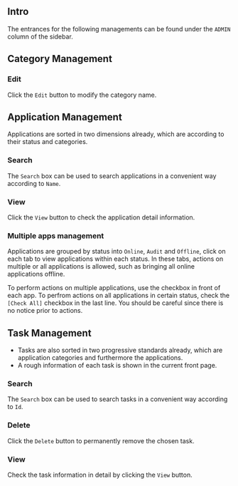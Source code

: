 ## Intro

The entrances for the following managements can be found  under the `ADMIN` column of the sidebar.

## Category Management

### Edit

Click the `Edit` button to modify the category name.

## Application Management

Applications are sorted in two dimensions already, which are according to their status and categories.

### Search

The `Search` box can be used to search applications in a convenient way according to `Name`.

### View

Click the `View` button to check the application detail information.

### Multiple apps management

Applications are grouped by status into `Online`, `Audit` and `Offline`, click on each tab to view applications within each status. In these tabs, actions on multiple or all applications is allowed, such as bringing all online applications offline.

To perform actions on multiple applications, use the checkbox in front of each app. To perfrom actions on all applications in certain status, check the `[Check All]` checkbox in the last line. You should be careful since there is no notice prior to actions.

## Task Management

- Tasks are also sorted in two progressive standards already, which are application categories and furthermore the applications.
- A rough information of each task is shown in the current front page.

### Search

The `Search` box can be used to search tasks in a convenient way according to `Id`.

### Delete

Click the `Delete` button to permanently remove the chosen task.

### View

Check the task information in detail by clicking the `View` button.

